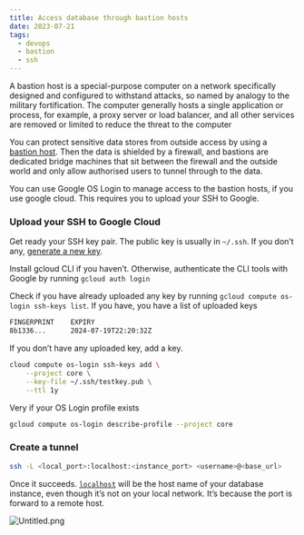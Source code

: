 ```yaml
---
title: Access database through bastion hosts
date: 2023-07-21
tags:
  - devops
  - bastion
  - ssh
---
```


A bastion host is a special-purpose computer on a network specifically designed and configured to withstand attacks, so named by analogy to the military fortification. The computer generally hosts a single application or process, for example, a proxy server or load balancer, and all other services are removed or limited to reduce the threat to the computer


You can protect sensitive data stores from outside access by using a [bastion host](https://en.wikipedia.org/wiki/Bastion_host). Then the data is shielded by a firewall, and bastions are dedicated bridge machines that sit between the firewall and the outside world and only allow authorised users to tunnel through to the data.


You can use Google OS Login to manage access to the bastion hosts, if you use google cloud. This requires you to upload your SSH to Google.


### Upload your SSH to Google Cloud


Get ready your SSH key pair. The public key is usually in `~/.ssh`. If you don’t any, [generate a new key](https://docs.github.com/en/authentication/connecting-to-github-with-ssh/generating-a-new-ssh-key-and-adding-it-to-the-ssh-agent). 


Install gcloud CLI if you haven’t. Otherwise, authenticate the CLI tools with Google by running `gcloud auth login`


Check if you have already uploaded any key by running `gcloud compute os-login ssh-keys list`. If you have, you have a list of uploaded keys


```bash
FINGERPRINT    EXPIRY
8b1336...      2024-07-19T22:20:32Z
```


If you don’t have any uploaded key, add a key.


```bash
cloud compute os-login ssh-keys add \
	--project core \
	--key-file ~/.ssh/testkey.pub \
	--ttl 1y
```


Very if your OS Login profile exists


```bash
gcloud compute os-login describe-profile --project core
```


### Create a tunnel


```bash
ssh -L <local_port>:localhost:<instance_port> <username>@<base_url>
```


Once it succeeds. [`localhost`](http://localhost/) will be the host name of your database instance, even though it’s not on your local network. It’s because the port is forward to a remote host.


![Untitled.png](https://prod-files-secure.s3.us-west-2.amazonaws.com/875308e8-8000-4329-b1aa-ffd95b33ba6e/97672406-33d9-4552-a4fa-5e5ea4309e4b/Untitled.png?X-Amz-Algorithm=AWS4-HMAC-SHA256&X-Amz-Content-Sha256=UNSIGNED-PAYLOAD&X-Amz-Credential=AKIAT73L2G45HZZMZUHI%2F20231212%2Fus-west-2%2Fs3%2Faws4_request&X-Amz-Date=20231212T012704Z&X-Amz-Expires=3600&X-Amz-Signature=be6aec88755a26e45c0f2519b7ea434c84f0eab3febc8d254824ad0e40437796&X-Amz-SignedHeaders=host&x-id=GetObject)


